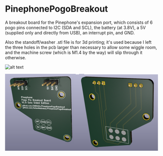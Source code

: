 # PinephonePogoBreakout

A breakout board for the Pinephone's expansion port, which consists of 6 pogo pins connected to I2C (SDA and SCL), the battery (at 3.8V), a 5V (supplied only and directly from USB), an interrupt pin, and GND.

Also the standoff/washer .stl file is for 3d printing; it's used because I left the three holes in the pcb larger than necessary to allow some wiggle room, and the machine screw (which is M1.4 by the way) will slip through it otherwise.



![alt text](https://github.com/AntonMadness/PinephonePogoBreakout/blob/master/comparisonPic.jpg "Comparison with and without breakout board attached")

![alt text](https://github.com/AntonMadness/PinephonePogoBreakout/blob/master/boardScreencap.PNG "KiCad screenshot")
